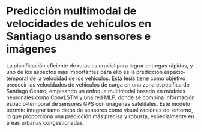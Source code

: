# Predicción multimodal de velocidades de vehículos en Santiago usando sensores e imágenes

La planificación eficiente de rutas es crucial para lograr entregas rápidas, y uno de los aspectos más importantes para ello es la predicción espacio-temporal de la velocidad de los vehículos. Esta tesis tiene como objetivo predecir las velocidades de vehículos de carga en una zona específica de Santiago Centro, empleando un enfoque multimodal basado en modelos neuronales como ConvLSTM y una red MLP, donde se combina información espacio-temporal de sensores GPS con imágenes satelitales. Este modelo permite integrar tanto datos de sensores como visualizaciones del entorno, lo que proporciona una predicción más precisa y robusta, especialmente en áreas urbanas congestionadas.
